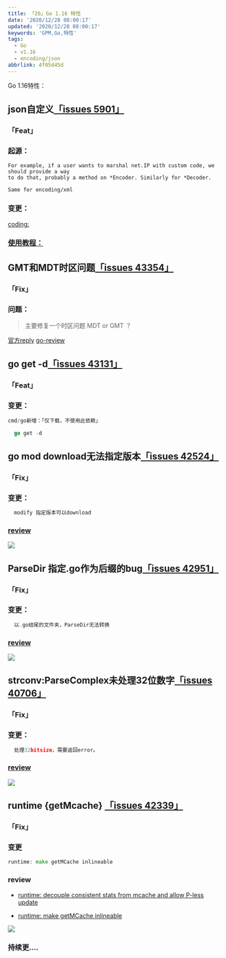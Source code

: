 ```yaml
---
title: 「26」Go 1.16 特性
date: '2020/12/28 08:00:17'
updated: '2020/12/28 08:00:17'
keywords: 'GPM,Go,特性'
tags:
  - Go
  - v1.16
  - encoding/json
abbrlink: 4f05d45d
---
```



Go 1.16特性：
<!--more -->

## json自定义[「issues 5901」](https://github.com/golang/go/issues/5901)
### 「Feat」
### 起源：

```
For example, if a user wants to marshal net.IP with custom code, we should provide a way
to do that, probably a method on *Encoder. Similarly for *Decoder.

Same for encoding/xml
```

### 变更：

[coding:](https://go-review.googlesource.com/c/go/+/31091)

### [使用教程：](https://github.com/golang/go/issues/5901#issuecomment-566269861)


## GMT和MDT时区问题[「issues 43354」](https://github.com/golang/go/issues/43354)
### 「Fix」

### 问题：
>主要修复一个时区问题 MDT or GMT ？

[官方reply](https://github.com/golang/go/issues/43354#issuecomment-750490418)
[go-review](https://go-review.googlesource.com/c/go/+/280072/)



## go get -d[「issues 43131」](https://github.com/golang/go/issues/43131)
### 「Feat」
### 变更：
```go
cmd/go新增：「仅下载，不使用此依赖」

  go get -d

```
## go mod download无法指定版本[「issues 42524」](https://github.com/golang/go/issues/42524)

### 「Fix」
### 变更：
```go
  modify 指定版本可以download
```

### [review](https://go-review.googlesource.com/c/go/+/270520/)
![](https://crab-1251738482.cos.ap-guangzhou.myqcloud.com/clipboard_20201228_011910.png)



## ParseDir 指定.go作为后缀的bug[「issues 42951」](https://github.com/golang/go/issues/42951)

### 「Fix」
### 变更：

```go
  以.go结尾的文件夹，ParseDir无法转换
```

### [review](https://github.com/golang/go/commit/48838c35dc7c8e938a83db66faabf3a51f4adc3d)

![](https://crab-1251738482.cos.ap-guangzhou.myqcloud.com/clipboard_20201228_013355.png)




## strconv:ParseComplex未处理32位数字[「issues 40706」](https://github.com/golang/go/issues/40706)

### 「Fix」
### 变更：
```go
  处理32bitsize，需要返回error。
```

### [review](https://go-review.googlesource.com/c/go/+/248219/)
![](https://crab-1251738482.cos.ap-guangzhou.myqcloud.com/clipboard_20201228_051536.png)




## runtime {getMcache} [「issues 42339」](https://github.com/golang/go/issues/42339)

### 「Fix」
### 变更

```go
runtime: make getMCache inlineable

```

### review
* [runtime: decouple consistent stats from mcache and allow P-less update](https://go-review.googlesource.com/c/go/+/267158/)

* [runtime: make getMCache inlineable](https://go-review.googlesource.com/c/go/+/267157/)


![](https://crab-1251738482.cos.ap-guangzhou.myqcloud.com/clipboard_20201228_081048.png)
### 持续更....


